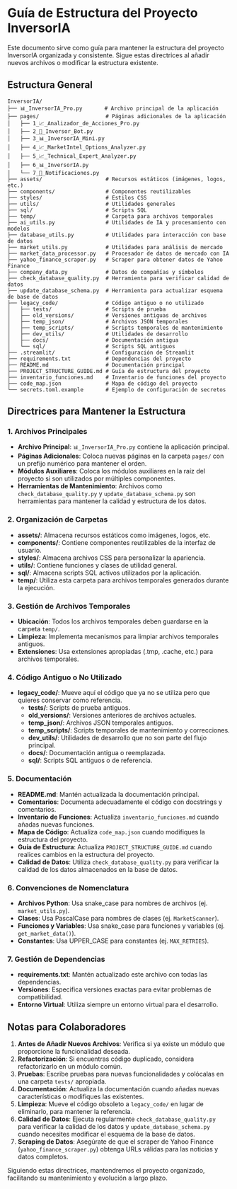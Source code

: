 # Guía de Estructura del Proyecto InversorIA

Este documento sirve como guía para mantener la estructura del proyecto InversorIA organizada y consistente. Sigue estas directrices al añadir nuevos archivos o modificar la estructura existente.

## Estructura General

```
InversorIA/
├── 📊_InversorIA_Pro.py       # Archivo principal de la aplicación
├── pages/                     # Páginas adicionales de la aplicación
│   ├── 1_📈_Analizador_de_Acciones_Pro.py
│   ├── 2_🤖_Inversor_Bot.py
│   ├── 3_📊_InversorIA_Mini.py
│   ├── 4_📈_MarketIntel_Options_Analyzer.py
│   ├── 5_📈_Technical_Expert_Analyzer.py
│   ├── 6_📊_InversorIA.py
│   └── 7_🔔_Notificaciones.py
├── assets/                    # Recursos estáticos (imágenes, logos, etc.)
├── components/                # Componentes reutilizables
├── styles/                    # Estilos CSS
├── utils/                     # Utilidades generales
├── sql/                       # Scripts SQL
├── temp/                      # Carpeta para archivos temporales
├── ai_utils.py                # Utilidades de IA y procesamiento con modelos
├── database_utils.py          # Utilidades para interacción con base de datos
├── market_utils.py            # Utilidades para análisis de mercado
├── market_data_processor.py   # Procesador de datos de mercado con IA
├── yahoo_finance_scraper.py   # Scraper para obtener datos de Yahoo Finance
├── company_data.py            # Datos de compañías y símbolos
├── check_database_quality.py  # Herramienta para verificar calidad de datos
├── update_database_schema.py  # Herramienta para actualizar esquema de base de datos
├── legacy_code/               # Código antiguo o no utilizado
│   ├── tests/                 # Scripts de prueba
│   ├── old_versions/          # Versiones antiguas de archivos
│   ├── temp_json/             # Archivos JSON temporales
│   ├── temp_scripts/          # Scripts temporales de mantenimiento
│   ├── dev_utils/             # Utilidades de desarrollo
│   ├── docs/                  # Documentación antigua
│   └── sql/                   # Scripts SQL antiguos
├── .streamlit/                # Configuración de Streamlit
├── requirements.txt           # Dependencias del proyecto
├── README.md                  # Documentación principal
├── PROJECT_STRUCTURE_GUIDE.md # Guía de estructura del proyecto
├── inventario_funciones.md    # Inventario de funciones del proyecto
├── code_map.json              # Mapa de código del proyecto
└── secrets.toml.example       # Ejemplo de configuración de secretos
```

## Directrices para Mantener la Estructura

### 1. Archivos Principales

- **Archivo Principal**: `📊_InversorIA_Pro.py` contiene la aplicación principal.
- **Páginas Adicionales**: Coloca nuevas páginas en la carpeta `pages/` con un prefijo numérico para mantener el orden.
- **Módulos Auxiliares**: Coloca los módulos auxiliares en la raíz del proyecto si son utilizados por múltiples componentes.
- **Herramientas de Mantenimiento**: Archivos como `check_database_quality.py` y `update_database_schema.py` son herramientas para mantener la calidad y estructura de los datos.

### 2. Organización de Carpetas

- **assets/**: Almacena recursos estáticos como imágenes, logos, etc.
- **components/**: Contiene componentes reutilizables de la interfaz de usuario.
- **styles/**: Almacena archivos CSS para personalizar la apariencia.
- **utils/**: Contiene funciones y clases de utilidad general.
- **sql/**: Almacena scripts SQL activos utilizados por la aplicación.
- **temp/**: Utiliza esta carpeta para archivos temporales generados durante la ejecución.

### 3. Gestión de Archivos Temporales

- **Ubicación**: Todos los archivos temporales deben guardarse en la carpeta `temp/`.
- **Limpieza**: Implementa mecanismos para limpiar archivos temporales antiguos.
- **Extensiones**: Usa extensiones apropiadas (.tmp, .cache, etc.) para archivos temporales.

### 4. Código Antiguo o No Utilizado

- **legacy_code/**: Mueve aquí el código que ya no se utiliza pero que quieres conservar como referencia.
  - **tests/**: Scripts de prueba antiguos.
  - **old_versions/**: Versiones anteriores de archivos actuales.
  - **temp_json/**: Archivos JSON temporales antiguos.
  - **temp_scripts/**: Scripts temporales de mantenimiento y correcciones.
  - **dev_utils/**: Utilidades de desarrollo que no son parte del flujo principal.
  - **docs/**: Documentación antigua o reemplazada.
  - **sql/**: Scripts SQL antiguos o de referencia.

### 5. Documentación

- **README.md**: Mantén actualizada la documentación principal.
- **Comentarios**: Documenta adecuadamente el código con docstrings y comentarios.
- **Inventario de Funciones**: Actualiza `inventario_funciones.md` cuando añadas nuevas funciones.
- **Mapa de Código**: Actualiza `code_map.json` cuando modifiques la estructura del proyecto.
- **Guía de Estructura**: Actualiza `PROJECT_STRUCTURE_GUIDE.md` cuando realices cambios en la estructura del proyecto.
- **Calidad de Datos**: Utiliza `check_database_quality.py` para verificar la calidad de los datos almacenados en la base de datos.

### 6. Convenciones de Nomenclatura

- **Archivos Python**: Usa snake_case para nombres de archivos (ej. `market_utils.py`).
- **Clases**: Usa PascalCase para nombres de clases (ej. `MarketScanner`).
- **Funciones y Variables**: Usa snake_case para funciones y variables (ej. `get_market_data()`).
- **Constantes**: Usa UPPER_CASE para constantes (ej. `MAX_RETRIES`).

### 7. Gestión de Dependencias

- **requirements.txt**: Mantén actualizado este archivo con todas las dependencias.
- **Versiones**: Especifica versiones exactas para evitar problemas de compatibilidad.
- **Entorno Virtual**: Utiliza siempre un entorno virtual para el desarrollo.

## Notas para Colaboradores

1. **Antes de Añadir Nuevos Archivos**: Verifica si ya existe un módulo que proporcione la funcionalidad deseada.
2. **Refactorización**: Si encuentras código duplicado, considera refactorizarlo en un módulo común.
3. **Pruebas**: Escribe pruebas para nuevas funcionalidades y colócalas en una carpeta `tests/` apropiada.
4. **Documentación**: Actualiza la documentación cuando añadas nuevas características o modifiques las existentes.
5. **Limpieza**: Mueve el código obsoleto a `legacy_code/` en lugar de eliminarlo, para mantener la referencia.
6. **Calidad de Datos**: Ejecuta regularmente `check_database_quality.py` para verificar la calidad de los datos y `update_database_schema.py` cuando necesites modificar el esquema de la base de datos.
7. **Scraping de Datos**: Asegúrate de que el scraper de Yahoo Finance (`yahoo_finance_scraper.py`) obtenga URLs válidas para las noticias y datos completos.

Siguiendo estas directrices, mantendremos el proyecto organizado, facilitando su mantenimiento y evolución a largo plazo.
